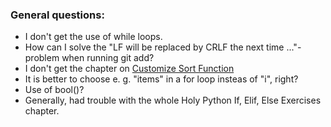 ### General questions:

- I don't get the use of while loops.
- How can I solve the "LF will be replaced by CRLF the next time ..."-problem when running git add?
- I don't get the chapter on [Customize Sort Function](https://www.w3schools.com/python/python_lists_sort.asp)
- It is better to choose e. g. "items" in a for loop insteas of "i", right?
- Use of bool()?
- Generally, had trouble with the whole Holy Python If, Elif, Else Exercises chapter.
